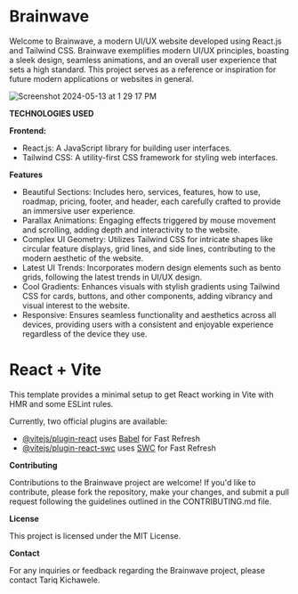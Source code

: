 # Brainwave

Welcome to Brainwave, a modern UI/UX website developed using React.js and Tailwind CSS. Brainwave exemplifies modern UI/UX principles, boasting a sleek design, seamless animations, and an overall user experience that sets a high standard. This project serves as a reference or inspiration for future modern applications or websites in general.

![Screenshot 2024-05-13 at 1 29 17 PM](https://github.com/TariqKichawele/Brainwave/assets/105932024/33db1def-f003-4427-be10-5383d6afd7fb)

**TECHNOLOGIES USED**

**Frontend:**
- React.js: A JavaScript library for building user interfaces.
- Tailwind CSS: A utility-first CSS framework for styling web interfaces.

**Features**
- Beautiful Sections: Includes hero, services, features, how to use, roadmap, pricing, footer, and header, each carefully crafted to provide an immersive user experience.
- Parallax Animations: Engaging effects triggered by mouse movement and scrolling, adding depth and interactivity to the website.
- Complex UI Geometry: Utilizes Tailwind CSS for intricate shapes like circular feature displays, grid lines, and side lines, contributing to the modern aesthetic of the website.
- Latest UI Trends: Incorporates modern design elements such as bento grids, following the latest trends in UI/UX design.
- Cool Gradients: Enhances visuals with stylish gradients using Tailwind CSS for cards, buttons, and other components, adding vibrancy and visual interest to the website.
- Responsive: Ensures seamless functionality and aesthetics across all devices, providing users with a consistent and enjoyable experience regardless of the device they use.

# React + Vite

This template provides a minimal setup to get React working in Vite with HMR and some ESLint rules.

Currently, two official plugins are available:

- [@vitejs/plugin-react](https://github.com/vitejs/vite-plugin-react/blob/main/packages/plugin-react/README.md) uses [Babel](https://babeljs.io/) for Fast Refresh
- [@vitejs/plugin-react-swc](https://github.com/vitejs/vite-plugin-react-swc) uses [SWC](https://swc.rs/) for Fast Refresh

**Contributing**

Contributions to the Brainwave project are welcome! If you'd like to contribute, please fork the repository, make your changes, and submit a pull request following the guidelines outlined in the CONTRIBUTING.md file.

**License**

This project is licensed under the MIT License.

**Contact**

For any inquiries or feedback regarding the Brainwave project, please contact Tariq Kichawele.
